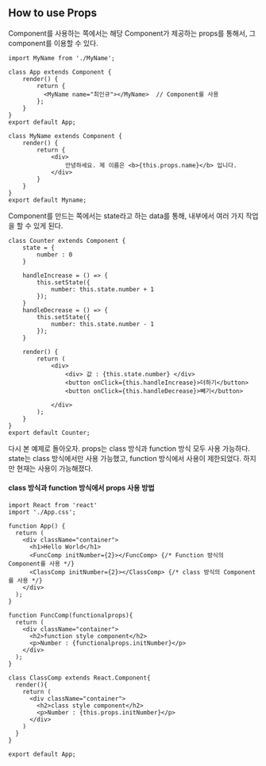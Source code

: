 ## How to use Props

Component를 사용하는 쪽에서는 해당 Component가 제공하는 props를 통해서, 그 component를 이용할 수 있다.

```react
import MyName from './MyName';

class App extends Component {
    render() {
        return {
          <MyName name="최인규"></MyName>  // Component를 사용
        };
    }
}
export default App;
```

```react
class MyName extends Component {
    render() {
        return {
            <div>
                안녕하세요. 제 이름은 <b>{this.props.name}</b> 입니다.
            </div>
        }
    }
}
export default Myname;
```

Component를 만드는 쪽에서는 state라고 하는 data를 통해, 내부에서 여러 가지 작업을 할 수 있게 된다.

```react
class Counter extends Component {
    state = {
        number : 0
    }
	
	handleIncrease = () => {
        this.setState({
            number: this.state.number + 1
        });
    }
    handleDecrease = () => {
        this.setState({
            number: this.state.number - 1
        });
    }
    
    render() {
        return (
        	<div>
            	<div> 값 : {this.state.number} </div>
                <button onClick={this.handleIncrease}>더하기</button>
                <button onClick={this.handleDecrease}>빼기</button>
            
            </div>
        );
    }
}
export default Counter;
```



다시 본 예제로 돌아오자. props는 class 방식과 function 방식 모두 사용 가능하다. state는 class 방식에서만 사용 가능했고, function 방식에서 사용이 제한되었다. 하지만 현재는 사용이 가능해졌다.



#### class 방식과 function 방식에서 props 사용 방법

```react
import React from 'react'
import './App.css';

function App() {
  return (
    <div className="container">
      <h1>Hello World</h1>
      <FuncComp initNumber={2}></FuncComp> {/* Function 방식의 Component를 사용 */}
      <ClassComp initNumber={2}></ClassComp> {/* class 방식의 Component를 사용 */}
    </div> 
  );
}

function FuncComp(functionalprops){
  return (
    <div className="container">
      <h2>function style component</h2>
      <p>Number : {functionalprops.initNumber}</p>
    </div>
  );
}

class ClassComp extends React.Component{
  render(){
    return (
      <div className="container">
        <h2>class style component</h2>
        <p>Number : {this.props.initNumber}</p>
      </div>
    )
  }
}

export default App;
```
